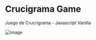 # Crucigrama Game
Juego de Crucrigrama - Javascript Vanilla

![image](https://user-images.githubusercontent.com/27173859/151079523-6e33d18f-63ac-4f77-9330-e56451fe1e14.png)
